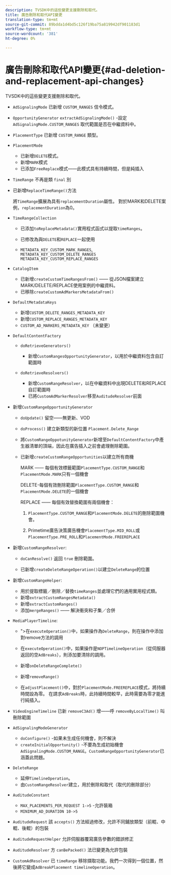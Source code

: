 ```yaml
---
description: TVSDK中的這些變更支援刪除和取代。
title: 廣告刪除和取代API變更
translation-type: tm+mt
source-git-commit: 89bdda1d4bd5c126f19ba75a819942df901183d1
workflow-type: tm+mt
source-wordcount: '381'
ht-degree: 0%

---
```



# 廣告刪除和取代API變更{#ad-deletion-and-replacement-api-changes}

TVSDK中的這些變更支援刪除和取代。

* `AdSignalingMode` 已新增 `CUSTOM_RANGES` 信令模式。

* `OpportunityGenerator`  `extractAdSignalingMode()` -設定 `AdSignalingMode.CUSTOM_RANGES` 取代範圍是否在中繼資料中。

* `PlacementType` 已新增 `CUSTOM_RANGE` 類型。

* `PlacementMode`

   * 已新增`DELETE`模式。
   * 新增`MARK`模式
   * 已添加`FreeReplace`模式——此模式具有持續時間，但是純插入

* `TimeRange` 不再是類 `final` 別

* 已新增`ReplaceTimeRange()`方法

   將`TimeRange`擴展為具有`replacementDuration`屬性。 對於MARK和DELETE案例，`replacementDuration`為0。

* `TimeRangeCollection`

   * 已添加`toReplaceMetadata()`實用程式函式以提取`timeRanges`。

   * 已修改為與`DELETE`和`REPLACE`一起使用

   * `METADATA_KEY_CUSTOM_MARK_RANGES`,  `METADATA_KEY_CUSTOM_DELETE_RANGES`  `METADATA_KEY_CUSTOM_REPLACE_RANGES`

* `CatalogItem`

   * 已新增`createCustomTimeRangesFrom()` —— 從JSON檔案建立MARK/DELETE/REPLACE使用案例的中繼資料。
   * 已移除`createCustomAdMarkersMetadataFrom()`

* `DefaultMetadataKeys`

   * 新增`CUSTOM_DELETE_RANGES_METADATA_KEY`
   * 新增`CUSTOM_REPLACE_RANGES_METADATA_KEY`
   * `CUSTOM_AD_MARKERS_METADATA_KEY` （未變更）

* `DefaultContentFactory`

   * `doRetrieveGenerators()`

      * 新增`CustomRangesOpportunityGenerator`，以用於中繼資料包含自訂範圍時
   * `doRetrieveResolvers()`

      * 新增`CustomRangeResolver`，以在中繼資料中出現DELETE和REPLACE自訂範圍時
      * 已將`CustomAdMarkerResolver`移至`AuditudeResolver`前面


* 新增`CustomRangeOpportunityGenerator`

   * `doUpdate()` 留空——無更新、VOD
   * `doProcess()` 建立新類型的新位置  `Placement.Delete_Range`

   * 將`CustomRangeOppotunityGenerator`新增至`DefaultContentFactory`中產生器清單的頂端，因此在廣告插入之前會處理刪除範圍。

   * 已新增`createCustomRangeOpportunities`以建立所有商機

      MARK —— 每個有效標籤範圍`PlacementType.CUSTOM_RANGE`和`PlacementMode.MARK`只有一個機會

      DELETE-每個有效刪除範圍`PlacementType.CUSTOM_RANGE`和`PlacementMode.DELETE`的一個機會

      REPLACE —— 每個有效替換範圍有兩個機會：

      1. `PlacementType.CUSTOM_RANGE`和`PlacementMode.DELETE`的刪除範圍機會。

      1. Primetime廣告決策廣告機會`PlacementType.MID_ROLL`或`PlacementType.PRE_ROLL`和`PlacementMode.FREEREPLACE`

* 新增`CustomRangeResolver`:

   * `doCanResolve()` 返回 `true` 刪除範圍。

   * 已新增`createDeleteRangeOperation()`以建立`DeleteRange`的位置

* 新增`CustomRangeHelper`:

   * 用於提取標籤／刪除／替換`timeRanges`並處理它們的通用實用程式類。
   * 新增`extractCustomRangesMetadata()`
   * 新增`extractCustomRanges()`
   * 添加`mergeRanges()` —— 解決衝突和子集／合併

* `MediaPlayerTimeline`:

   * &quot;>在`executeOperation()`中，如果操作為`DeleteRange`，則在操作中添加對remove方法的調用

   * 在`executeOperation()`中，如果操作是`NOPTimelineOperation`（從伺服器返回的空`AdBreaks`），則添加要清除的調用。

   * 新增`onDeleteRangeComplete()`
   * 新增`removeRange()`
   * 在`adjustPlacement()`中，對於`PlacementMode.FREEREPLACE`模式，將持續時間設為零。 在請求`AdBreaks`時，此持續時間較早，此時需要為零才能進行純插入。

* `VideoEngineTimeline` 已新 `removeC3Ad()` 增——呼 `removeByLocalTime()` 叫刪除範圍

* `AdSignalingModeGenerator`

   * `doConfigure()` -如果未生成任何機會，則不解決
   * `createInitialOpportunity()` -不要為生成初始機會 `AdSignalingMode.CUSTOM_RANGE`。`CustomRangeOpportunityGenerator`已涵蓋此問題。

* `DeleteRange`

   * 延伸`TimelineOperation`。
   * 由`CustomRangeResolver`建立，用於刪除和取代（取代的刪除部分）

* `AuditudeConstant`

   * `MAX_PLACEMENTS_PER_REQUEST 1->5` -允許裝箱
   * `MINIMUM_AD_DURATION 10->5`

* `AuditudeRequest` 該 `accepts()` 方法經過修改，允許不同鋪放類型（前輥、中輥、後輥）的包裝

* `AuditudeRequestHelper` 允許伺服器覆寫廣告參數的錯誤修正

* `AuditudeResolver` 方 `canBePacked()` 法已變更為允許包裝

* `CustomAdResolver` 已 `timeRange` 移除擷取功能。我們一次得到一個位置，然後將它變成`AdBreakPlacement timelineOperation`。

